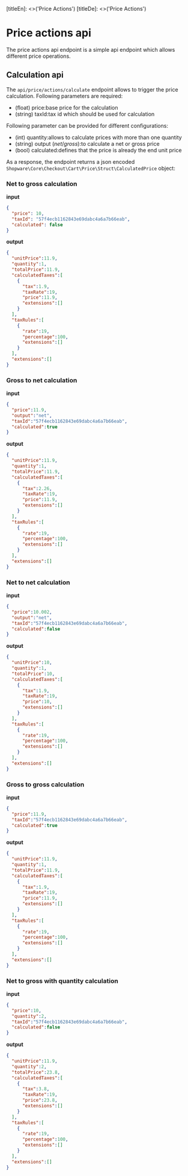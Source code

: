 [titleEn]: <>('Price Actions')
[titleDe]: <>('Price Actions')
# Price actions api

The price actions api endpoint is a simple api endpoint which allows different price operations.

## Calculation api
The `api/price/actions/calculate` endpoint allows to trigger the price calculation.
Following parameters are required:
* (float) price:base price for the calculation
* (string) taxId:tax id which should be used for calculation

Following parameter can be provided for different configurations:
* (int) quantity:allows to calculate prices with more than one quantity
* (string) output (*net*/*gross*):to calculate a net or gross price
* (bool) calculated:defines that the price is already the end unit price

As a response, the endpoint returns a json encoded `Shopware\Core\Checkout\Cart\Price\Struct\CalculatedPrice` object:

### Net to gross calculation

**input** 
```json
{
  "price": 10,
  "taxId": "57f4ecb1162843e69dabc4a6a7b66eab",
  "calculated": false
}
```


**output**
```json
{
  "unitPrice":11.9,
  "quantity":1,
  "totalPrice":11.9,
  "calculatedTaxes":[
    {
      "tax":1.9,
      "taxRate":19,
      "price":11.9,
      "extensions":[]
    }
  ],
  "taxRules":[
    {
      "rate":19,
      "percentage":100,
      "extensions":[]
    }
  ],
  "extensions":[]
}
```


### Gross to net calculation
**input**
```json
{
  "price":11.9,
  "output":"net",
  "taxId":"57f4ecb1162843e69dabc4a6a7b66eab",
  "calculated":true
}
```


**output**
```json
{
  "unitPrice":11.9,
  "quantity":1,
  "totalPrice":11.9,
  "calculatedTaxes":[
    {
      "tax":2.26,
      "taxRate":19,
      "price":11.9,
      "extensions":[]
    }
  ],
  "taxRules":[
    {
      "rate":19,
      "percentage":100,
      "extensions":[]
    }
  ],
  "extensions":[]
}
```

### Net to net calculation

**input**
```json
{
  "price":10.002,
  "output":"net",
  "taxId":"57f4ecb1162843e69dabc4a6a7b66eab",
  "calculated":false
}
```


**output**
```json
{
  "unitPrice":10,
  "quantity":1,
  "totalPrice":10,
  "calculatedTaxes":[
    {
      "tax":1.9,
      "taxRate":19,
      "price":10,
      "extensions":[]
    }
  ],
  "taxRules":[
    {
      "rate":19,
      "percentage":100,
      "extensions":[]
    }
  ],
  "extensions":[]
}
```

### Gross to gross calculation
**input**
```json
{
  "price":11.9,
  "taxId":"57f4ecb1162843e69dabc4a6a7b66eab",
  "calculated":true
}
```


**output**
```json
{
  "unitPrice":11.9,
  "quantity":1,
  "totalPrice":11.9,
  "calculatedTaxes":[
    {
      "tax":1.9,
      "taxRate":19,
      "price":11.9,
      "extensions":[]
    }
  ],
  "taxRules":[
    {
      "rate":19,
      "percentage":100,
      "extensions":[]
    }
  ],
  "extensions":[]
}
```


### Net to gross with quantity calculation
**input**
```json
{
  "price":10,
  "quantity":2,
  "taxId":"57f4ecb1162843e69dabc4a6a7b66eab",
  "calculated":false
}
```


**output**
```json
{
  "unitPrice":11.9,
  "quantity":2,
  "totalPrice":23.8,
  "calculatedTaxes":[
    {
      "tax":3.8,
      "taxRate":19,
      "price":23.8,
      "extensions":[]
    }
  ],
  "taxRules":[
    {
      "rate":19,
      "percentage":100,
      "extensions":[]
    }
  ],
  "extensions":[]
}
```